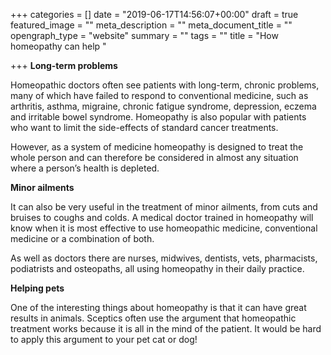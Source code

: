 +++
categories = []
date = "2019-06-17T14:56:07+00:00"
draft = true
featured_image = ""
meta_description = ""
meta_document_title = ""
opengraph_type = "website"
summary = ""
tags = ""
title = "How homeopathy can help "

+++
**Long-term problems**

Homeopathic doctors often see patients with long-term, chronic problems, many of which have failed to respond to conventional medicine, such as arthritis, asthma, migraine, chronic fatigue syndrome, depression, eczema and irritable bowel syndrome. Homeopathy is also popular with patients who want to limit the side-effects of standard cancer treatments. 

However, as a system of medicine homeopathy is designed to treat the whole person and can therefore be considered in almost any situation where a person’s health is depleted. 

**Minor ailments**  

It can also be very useful in the treatment of minor ailments, from cuts and bruises to coughs and colds. A medical doctor trained in homeopathy will know when it is most effective to use homeopathic medicine, conventional medicine or a combination of both.

As well as doctors there are nurses, midwives, dentists, vets, pharmacists, podiatrists and osteopaths, all using homeopathy in their daily practice.

**Helping pets**

One of the interesting things about homeopathy is that it can have great results in animals. Sceptics often use the argument that homeopathic treatment works because it is all in the mind of the patient. It would be hard to apply this argument to your pet cat or dog!